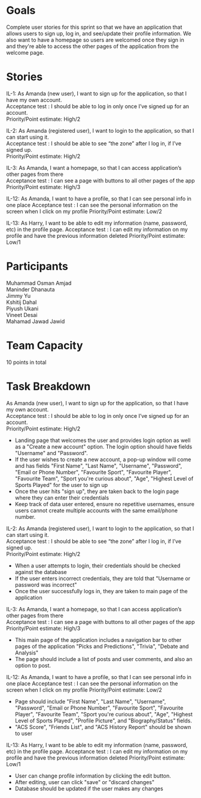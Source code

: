 # Goals
Complete user stories for this sprint so that we have an application that allows users to sign up, log in, and see/update their profile information. We also want to have a homepage so users are welcomed once they sign in and they're able to access the other pages of the application from the welcome page. 

# Stories
IL-1: As Amanda (new user), I want to sign up for the application, so that I have my own account.    
Acceptance test : I should be able to log in only once I’ve signed up for an account.  
Priority/Point estimate: High/2  

IL-2: As Amanda (registered user), I want to login to the application, so that I can start using it.  
Acceptance test : I should be able to see “the zone” after I log in, if I’ve signed up.  
Priority/Point estimate: High/2  

IL-3: As Amanda, I want a homepage, so that I can access application’s other pages from there  
Acceptance test : I can see a page with buttons to all other pages of the app  
Priority/Point estimate: High/3  

IL-12: As Amanda, I want to have a profile, so that I can see personal info in one place
Acceptance test : I can see the personal information on the screen when I click on my profile
Priority/Point estimate: Low/2  

IL-13: As Harry, I want to be able to edit my information (name, password, etc) in the profile page.
Acceptance test : I can edit my information on my profile and have the previous information deleted
Priority/Point estimate: Low/1  

# Participants
Muhammad Osman Amjad  
Maninder Dhanauta  
Jimmy Yu  
Kshitij Dahal  
Piyush Ukani  
Vineet Desai  
Mahamad Jawad Jawid  

# Team Capacity
10 points in total

# Task Breakdown
As Amanda (new user), I want to sign up for the application, so that I have my own account.    
Acceptance test : I should be able to log in only once I’ve signed up for an account.  
Priority/Point estimate: High/2 
  * Landing page that welcomes the user and provides login option as well as a "Create a new account" option. The login option should have fields "Username" and "Password". 
  * If the user wishes to create a new account, a pop-up window will come and has fields "First Name", "Last Name", "Username", "Password", "Email or Phone Number", "Favourite Sport", "Favourite Player", "Favourite Team", "Sport you're curious about", "Age", "Highest Level of Sports Played" for the user to sign up
  * Once the user hits "sign up", they are taken back to the login page where they can enter their credentials
  * Keep track of data user entered, ensure no repetitive usernames, ensure users cannot create multiple accounts with the same email/phone number. 

IL-2: As Amanda (registered user), I want to login to the application, so that I can start using it.  
Acceptance test : I should be able to see “the zone” after I log in, if I’ve signed up.  
Priority/Point estimate: High/2
  * When a user attempts to login, their credentials should be checked against the database
  * If the user enters incorrect credentials, they are told that "Username or password was incorrect"
  * Once the user successfully logs in, they are taken to main page of the application
  
IL-3: As Amanda, I want a homepage, so that I can access application’s other pages from there  
Acceptance test : I can see a page with buttons to all other pages of the app  
Priority/Point estimate: High/3  
  * This main page of the application includes a navigation bar to other pages of the application "Picks and Predictions", "Trivia", "Debate and Analysis"
  * The page should include a list of posts and user comments, and also an option to post. 
  
IL-12: As Amanda, I want to have a profile, so that I can see personal info in one place
Acceptance test : I can see the personal information on the screen when I click on my profile
Priority/Point estimate: Low/2  
  * Page should include "First Name", "Last Name", "Username", "Password", "Email or Phone Number", "Favourite Sport", "Favourite Player", "Favourite Team", "Sport you're curious about", "Age", "Highest Level of Sports Played", "Profile Picture", and "Biography/Status" fields. 
  * "ACS Score", "Friends List", and "ACS History Report" should be shown to user 

IL-13: As Harry, I want to be able to edit my information (name, password, etc) in the profile page.
Acceptance test : I can edit my information on my profile and have the previous information deleted
Priority/Point estimate: Low/1  
  * User can change profile information by clicking the edit button.
  * After editing, user can click "save" or "discard changes"
  * Database should be updated if the user makes any changes

